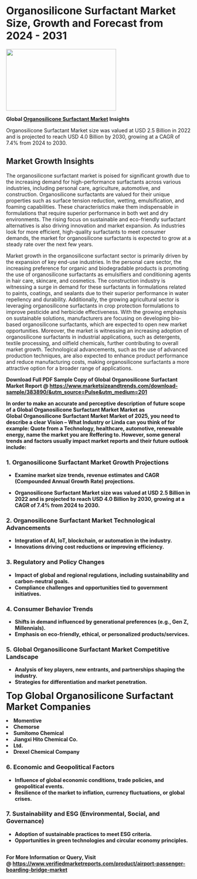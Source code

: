 <H1>Organosilicone Surfactant Market Size, Growth and Forecast from 2024 - 2031</H1><img class="aligncenter size-medium wp-image-584254" src="https://thirdeyenews.in/wp-content/uploads/2024/09/Global-Market-Research-300x168.jpeg" alt="" width="300" height="168" /><p><strong>Global&nbsp;<a href="https://www.marketsizeandtrends.com/download-sample/383890/&amp;utm_source=Pulse&amp;utm_medium=201">Organosilicone Surfactant Market</a> Insights</strong></p><p>Organosilicone Surfactant Market size was valued at USD 2.5 Billion in 2022 and is projected to reach USD 4.0 Billion by 2030, growing at a CAGR of 7.4% from 2024 to 2030.</p><p><h2>Market Growth Insights</h2> <p>The organosilicone surfactant market is poised for significant growth due to the increasing demand for high-performance surfactants across various industries, including personal care, agriculture, automotive, and construction. Organosilicone surfactants are valued for their unique properties such as surface tension reduction, wetting, emulsification, and foaming capabilities. These characteristics make them indispensable in formulations that require superior performance in both wet and dry environments. The rising focus on sustainable and eco-friendly surfactant alternatives is also driving innovation and market expansion. As industries look for more efficient, high-quality surfactants to meet consumer demands, the market for organosilicone surfactants is expected to grow at a steady rate over the next few years.</p> <p><strong></strong></p> <p>Market growth in the organosilicone surfactant sector is primarily driven by the expansion of key end-use industries. In the personal care sector, the increasing preference for organic and biodegradable products is promoting the use of organosilicone surfactants as emulsifiers and conditioning agents in hair care, skincare, and cosmetics. The construction industry is witnessing a surge in demand for these surfactants in formulations related to paints, coatings, and sealants due to their superior performance in water repellency and durability. Additionally, the growing agricultural sector is leveraging organosilicone surfactants in crop protection formulations to improve pesticide and herbicide effectiveness. With the growing emphasis on sustainable solutions, manufacturers are focusing on developing bio-based organosilicone surfactants, which are expected to open new market opportunities. Moreover, the market is witnessing an increasing adoption of organosilicone surfactants in industrial applications, such as detergents, textile processing, and oilfield chemicals, further contributing to overall market growth. Technological advancements, such as the use of advanced production techniques, are also expected to enhance product performance and reduce manufacturing costs, making organosilicone surfactants a more attractive option for a broader range of applications.</p> <p><strong></p><p><span class=""><strong>Download Full PDF Sample Copy of Global Organosilicone Surfactant Market Report</strong> @ <a href="https://www.marketsizeandtrends.com/download-sample/383890/&amp;utm_source=Pulse&amp;utm_medium=201" target="_blank">https://www.marketsizeandtrends.com/download-sample/383890/&amp;utm_source=Pulse&amp;utm_medium=201</a></span></p><p>In order to make an accurate and perceptive description of future scope of a Global&nbsp;Organosilicone Surfactant Market Market as Global&nbsp;Organosilicone Surfactant Market Market of 2025, you need to describe a clear Vision &ndash; What Industry or Linda can you think of for example: Quote from a Technology, healthcare, automotive, renewable energy, name the market you are Reffering to. However, some general trends and factors usually impact market reports and their future outlook include:</p><h3>1.&nbsp;<strong>Organosilicone Surfactant Market Growth Projections</strong></h3><ul><li>Examine market size trends, revenue estimates and CAGR (Compounded Annual Growth Rate) projections.</li><li><p>Organosilicone Surfactant Market size was valued at USD 2.5 Billion in 2022 and is projected to reach USD 4.0 Billion by 2030, growing at a CAGR of 7.4% from 2024 to 2030.</p></li></ul><h3>2.&nbsp;<strong>Organosilicone Surfactant Market Technological Advancements</strong></h3><ul><li>Integration of AI, IoT, blockchain, or automation in the industry.</li><li>Innovations driving cost reductions or improving efficiency.</li></ul><h3>3.&nbsp;<strong>Regulatory and Policy Changes</strong></h3><ul><li>Impact of global and regional regulations, including sustainability and carbon-neutral goals.</li><li>Compliance challenges and opportunities tied to government initiatives.</li></ul><h3>4.&nbsp;<strong>Consumer Behavior Trends</strong></h3><ul><li>Shifts in demand influenced by generational preferences (e.g., Gen Z, Millennials).</li><li>Emphasis on eco-friendly, ethical, or personalized products/services.</li></ul><h3>5.&nbsp;<strong>Global Organosilicone Surfactant Market Competitive Landscape</strong></h3><ul><li>Analysis of key players, new entrants, and partnerships shaping the industry.</li><li>Strategies for differentiation and market penetration.</li></ul><p data-pm-slice="1 1 []"><span style="color: inherit; font-family: inherit; font-size: 25px;">Top Global Organosilicone Surfactant Market Companies</span></p><div class="" data-test-id=""><p><li>Momentive</li><li> Chemorse</li><li> Sumitomo Chemical</li><li> Jiangxi Hito Chemical Co.</li><li> Ltd.</li><li> Drexel Chemical Company</li></p></div><h3>6.&nbsp;<strong>Economic and Geopolitical Factors</strong></h3><ul><li>Influence of global economic conditions, trade policies, and geopolitical events.</li><li>Resilience of the market to inflation, currency fluctuations, or global crises.</li></ul><h3>7.&nbsp;<strong>Sustainability and ESG (Environmental, Social, and Governance)</strong></h3><ul><li>Adoption of sustainable practices to meet ESG criteria.</li><li>Opportunities in green technologies and circular economy principles.</li></ul><h2><strong style="font-size: 14px;">For More Information or Query, Visit @&nbsp;</strong><a style="background-color: #ffffff; font-size: 14px;" href="https://www.marketsizeandtrends.com/report/organosilicone-surfactant-market/" target="_blank">https://www.verifiedmarketreports.com/product/airport-passenger-boarding-bridge-market</a></h2>
